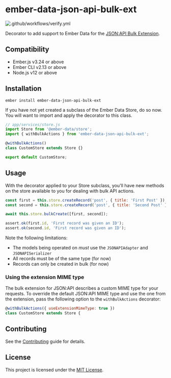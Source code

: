 # ember-data-json-api-bulk-ext

![.github/workflows/verify.yml](https://github.com/movableink/ember-data-json-api-bulk-ext/workflows/.github/workflows/verify.yml/badge.svg)

Decorator to add support to Ember Data for the [JSON:API Bulk Extension](https://github.com/json-api/json-api/blob/9c7a03dbc37f80f6ca81b16d444c960e96dd7a57/extensions/bulk/index.md).

## Compatibility

- Ember.js v3.24 or above
- Ember CLI v2.13 or above
- Node.js v12 or above

## Installation

```
ember install ember-data-json-api-bulk-ext
```

If you have not yet created a subclass of the Ember Data Store, do so now. You will want to import and apply the decorator to this class.

```javascript
// app/services/store.js
import Store from '@ember-data/store';
import { withBulkActions } from 'ember-data-json-api-bulk-ext';

@withBulkActions()
class CustomStore extends Store {}

export default CustomStore;
```

## Usage

With the decorator applied to your Store subclass, you'll have new methods on the store available to you for dealing with bulk API actions.

```javascript
const first = this.store.createRecord('post', { title: 'First Post' });
const second = this.store.createRecord('post', { title: 'Second Post' });

await this.store.bulkCreate([first, second]);

assert.ok(first.id, 'First record was given an ID');
assert.ok(second.id, 'First record was given an ID');
```

Note the following limitations:

- The models being operated on _must_ use the `JSONAPIAdapter` and `JSONAPISerializer`
- All records must be of the same type (for now)
- Records can only be created in bulk (for now)

### Using the extension MIME type

The bulk extension for JSON:API describes a custom MIME type for your requests. To override the default JSON:API MIME type and use the one from the extension, pass the following option to the `withBulkActions` decorator:

```javascript
@withBulkActions({ useExtensionMimeType: true })
class CustomStore extends Store {
```

## Contributing

See the [Contributing](CONTRIBUTING.md) guide for details.

## License

This project is licensed under the [MIT License](LICENSE.md).
